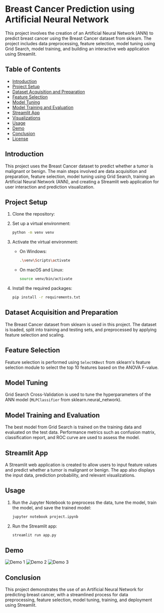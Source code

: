 # Breast Cancer Prediction using Artificial Neural Network

This project involves the creation of an Artificial Neural Network (ANN) to predict breast cancer using the Breast Cancer dataset from sklearn. The project includes data preprocessing, feature selection, model tuning using Grid Search, model training, and building an interactive web application using Streamlit.

## Table of Contents

- [Introduction](#introduction)
- [Project Setup](#project-setup)
- [Dataset Acquisition and Preparation](#dataset-acquisition-and-preparation)
- [Feature Selection](#feature-selection)
- [Model Tuning](#model-tuning)
- [Model Training and Evaluation](#model-training-and-evaluation)
- [Streamlit App](#streamlit-app)
- [Visualizations](#visualizations)
- [Usage](#usage)
- [Demo](#demo)
- [Conclusion](#conclusion)
- [License](#license)

## Introduction

This project uses the Breast Cancer dataset to predict whether a tumor is malignant or benign. The main steps involved are data acquisition and preparation, feature selection, model tuning using Grid Search, training an Artificial Neural Network (ANN), and creating a Streamlit web application for user interaction and prediction visualization.

## Project Setup

1. Clone the repository:

2. Set up a virtual environment:
    ```bash
    python -m venv venv
    ```

3. Activate the virtual environment:
    - On Windows:
      ```bash
      .\venv\Scripts\activate
      ```
    - On macOS and Linux:
      ```bash
      source venv/bin/activate
      ```

4. Install the required packages:
    ```bash
    pip install -r requirements.txt
    ```

## Dataset Acquisition and Preparation

The Breast Cancer dataset from sklearn is used in this project. The dataset is loaded, split into training and testing sets, and preprocessed by applying feature selection and scaling.

## Feature Selection

Feature selection is performed using `SelectKBest` from sklearn's feature selection module to select the top 10 features based on the ANOVA F-value.

## Model Tuning

Grid Search Cross-Validation is used to tune the hyperparameters of the ANN model (`MLPClassifier` from sklearn.neural_network).

## Model Training and Evaluation

The best model from Grid Search is trained on the training data and evaluated on the test data. Performance metrics such as confusion matrix, classification report, and ROC curve are used to assess the model.

## Streamlit App

A Streamlit web application is created to allow users to input feature values and predict whether a tumor is malignant or benign. The app also displays the input data, prediction probability, and relevant visualizations.


## Usage

1. Run the Jupyter Notebook to preprocess the data, tune the model, train the model, and save the trained model:
    ```bash
    jupyter notebook project.ipynb
    ```

2. Run the Streamlit app:
    ```bash
    streamlit run app.py
    ```

## Demo

![Demo 1](https://github.com/MariMMK/BreastCancerDetection/blob/main/Demo1.png)
![Demo 2](https://github.com/MariMMK/BreastCancerDetection/blob/main/Demo2.png)
![Demo 3](https://github.com/MariMMK/BreastCancerDetection/blob/main/Demo3.png)

## Conclusion

This project demonstrates the use of an Artificial Neural Network for predicting breast cancer, with a streamlined process for data preprocessing, feature selection, model tuning, training, and deployment using Streamlit.

